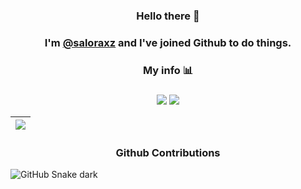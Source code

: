 <h3 align="center">Hello there 👋</h3>

<h3 align="center">I'm <a target="_blank" href=https://github.com/saloraxz>@saloraxz</a> and I've joined Github to <b>do things</b>.</h3>

<h3 align="center">My info 📊</h3>

<h3 align></h3>

<p align="center">
<img src="https://github-readme-stats.vercel.app/api?username=saloraxz&&show_icons=true&title_color=ffffff&icon_color=bb2acf&text_color=daf7dc&bg_color=151515" />
<img src="https://github-readme-stats.vercel.app/api/top-langs/?username=saloraxz&layout=compact&theme=tokyonight&langs_count=10" />
</p>

|![](https://activity-graph.herokuapp.com/graph?username=saloraxz&theme=redical)|
|-|

<h3 align="center">Github Contributions</h3>

![GitHub Snake dark](https://raw.githubusercontent.com/saloraxz/saloraxz/output/github-contribution-grid-snake-dark.svg)
